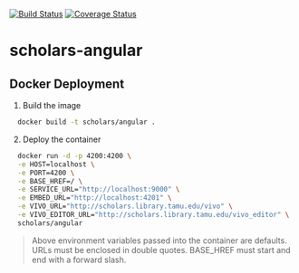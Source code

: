 [![Build Status](https://travis-ci.org/vivo-community/scholars-angular.svg?branch=master)](https://travis-ci.org/vivo-community/scholars-angular)
[![Coverage Status](https://coveralls.io/repos/github/vivo-community/scholars-angular/badge.svg?branch=master)](https://coveralls.io/github/vivo-community/scholars-angular?branch=master)

# scholars-angular

## Docker Deployment

1. Build the image
```bash
  docker build -t scholars/angular .
```

2. Deploy the container
```bash
  docker run -d -p 4200:4200 \
  -e HOST=localhost \
  -e PORT=4200 \
  -e BASE_HREF=/ \
  -e SERVICE_URL="http://localhost:9000" \
  -e EMBED_URL="http://localhost:4201" \
  -e VIVO_URL="http://scholars.library.tamu.edu/vivo" \
  -e VIVO_EDITOR_URL="http://scholars.library.tamu.edu/vivo_editor" \
  scholars/angular
```

> Above environment variables passed into the container are defaults. URLs must be enclosed in double quotes. BASE_HREF must start and end with a forward slash.
